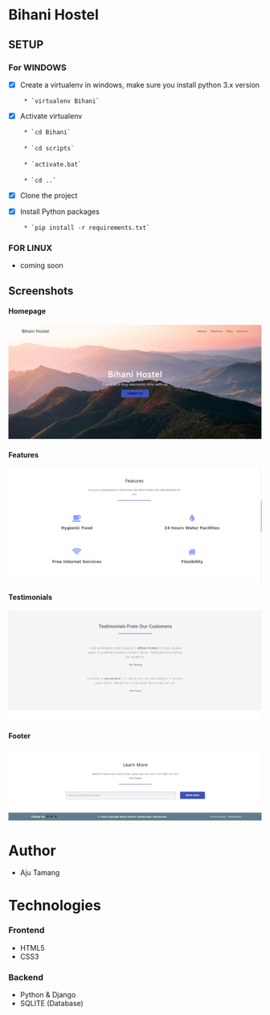 # Bihani Hostel

## SETUP
### For WINDOWS
- [x] Create a virtualenv in windows, make sure you install python 3.x version

       * `virtualenv Bihani`
   
- [x] Activate virtualenv
       
       * `cd Bihani`
       
       * `cd scripts`
       
       * `activate.bat`
       
       * `cd ..`
- [x] Clone the project  
   
- [x] Install Python packages

       * `pip install -r requirements.txt`         

### FOR LINUX
- coming soon

## Screenshots

#### Homepage
![alt text](./screenshots/home.png)

#### Features
![alt text](./screenshots/features.png)

#### Testimonials
![alt text](./screenshots/testimonials.png)

#### Footer
![alt text](./screenshots/footer.png)


# Author
- Aju Tamang

# Technologies
### Frontend 
- HTML5
- CSS3

### Backend
- Python & Django
- SQLITE (Database)